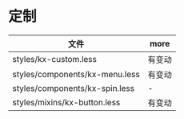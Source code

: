 # 定制

| 文件                           | more   |
| ------------------------------ | ------ |
| styles/kx-custom.less          | 有变动 |
| styles/components/kx-menu.less | 有变动 |
| styles/components/kx-spin.less | -      |
| styles/mixins/kx-button.less   | 有变动 |